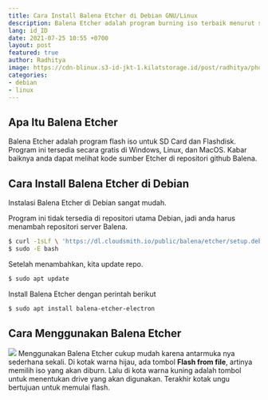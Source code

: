 ```yaml
---
title: Cara Install Balena Etcher di Debian GNU/Linux
description: Balena Etcher adalah program burning iso terbaik menurut saya
lang: id_ID
date: 2021-07-25 10:55 +0700
layout: post
featured: true
author: Radhitya
image: https://cdn-blinux.s3-id-jkt-1.kilatstorage.id/post/radhitya/photo_2021-07-24_21-17-36.jpg
categories:
- debian
- linux
---
```


## Apa Itu Balena Etcher
Balena Etcher adalah program flash iso untuk SD Card dan Flashdisk. Program ini tersedia secara gratis di Windows, Linux, dan MacOS. Kabar baiknya anda dapat melihat kode sumber Etcher di repositori github Balena. 
## Cara Install Balena Etcher di Debian
Instalasi Balena Etcher di Debian sangat mudah. 

Program ini tidak tersedia di repositori utama Debian, jadi anda harus menambah repositori server Balena.
```bash
$ curl -1sLf \ 'https://dl.cloudsmith.io/public/balena/etcher/setup.deb.sh' \
$ sudo -E bash
```
Setelah menambahkan, kita update repo.
```bash
$ sudo apt update
```
Install Balena Etcher dengan perintah berikut
```bash
$ sudo apt install balena-etcher-electron
```
## Cara Menggunakan Balena Etcher
![](https://cdn-blinux.s3-id-jkt-1.kilatstorage.id/post/radhitya/photo_2021-07-24_21-19-48.jpg)
Menggunakan Balena Etcher cukup mudah karena antarmuka nya sederhana sekali. Di kotak warna hijau, ada tombol **Flash from file**, artinya memilih iso yang akan diburn. Lalu di kota warna kuning adalah tombol untuk menentukan drive yang akan digunakan. Terakhir kotak ungu bertujuan untuk memulai flash.
